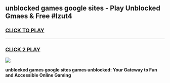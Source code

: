 
## unblocked games google sites - Play Unblocked Gmaes & Free #lzut4
<h3>
<a href="https://news.freeplayer.one?title=unblocked_games_google_sites&ref=03M">CLICK TO PLAY</a></h3>
<hr>

<h3>
<a href="https://news.freeplayer.one?title=unblocked_games_google_sites&ref=03M">CLICK 2 PLAY</a>
  
</h3>

<a href="https://news.freeplayer.one?title=unblocked_games_google_sites&ref=03M"><img src="https://clearcache.store/games.png"></a>


**unblocked games google sites games unblocked: Your Gateway to Fun and Accessible Online Gaming**
